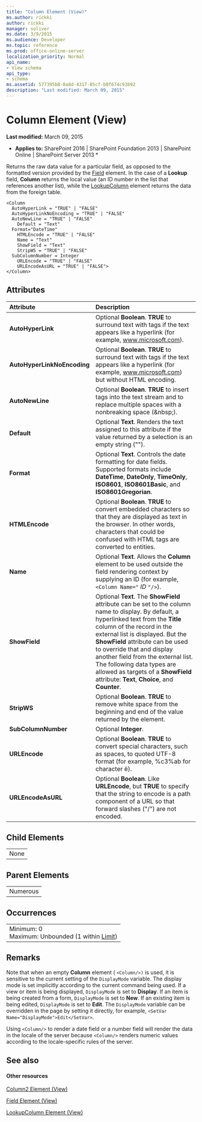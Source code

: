 ```yaml
---
title: "Column Element (View)"
ms.author: rickki
author: rickki
manager: soliver
ms.date: 3/9/2015
ms.audience: Developer
ms.topic: reference
ms.prod: office-online-server
localization_priority: Normal
api_name:
- View schema
api_type:
- schema
ms.assetid: 577395b8-0a8d-4317-85cf-b0f674c93b92
description: "Last modified: March 09, 2015"
---
```


# Column Element (View)

 **Last modified:** March 09, 2015 
  
 * **Applies to:** SharePoint 2016 | SharePoint Foundation 2013 | SharePoint Online | SharePoint Server 2013 * 
  
Returns the raw data value for a particular field, as opposed to the formatted version provided by the [Field](field-element-view.md) element. In the case of a **Lookup** field, **Column** returns the local value (an ID number in the list that references another list), while the [LookupColumn](lookupcolumn-element-view.md) element returns the data from the foreign table. 
  
```
<Column
  AutoHyperLink = "TRUE" | "FALSE"
  AutoHyperLinkNoEncoding = "TRUE" | "FALSE"
  AutoNewLine = "TRUE" | "FALSE"
    Default = "Text"
  Format="DateTime"
    HTMLEncode = "TRUE" | "FALSE"
    Name = "Text"
    ShowField = "Text" 
    StripWS = "TRUE" | "FALSE"
  SubColumnNumber = Integer
    URLEncode = "TRUE" | "FALSE"
    URLEncodeAsURL = "TRUE" | "FALSE">
</Column>
```

## Attributes

|**Attribute**|**Description**|
|:-----|:-----|
|**AutoHyperLink** <br/> |Optional **Boolean**. **TRUE** to surround text with <A> tags if the text appears like a hyperlink (for example, www.microsoft.com).  <br/> |
|**AutoHyperLinkNoEncoding** <br/> |Optional **Boolean**. **TRUE** to surround text with <A> tags if the text appears like a hyperlink (for example, www.microsoft.com) but without HTML encoding.  <br/> |
|**AutoNewLine** <br/> |Optional **Boolean**. **TRUE** to insert <BR> tags into the text stream and to replace multiple spaces with a nonbreaking space (&amp;nbsp;).  <br/> |
|**Default** <br/> |Optional **Text**. Renders the text assigned to this attribute if the value returned by a selection is an empty string ("").  <br/> |
|**Format** <br/> |Optional **Text**. Controls the date formatting for date fields. Supported formats include **DateTime**, **DateOnly**, **TimeOnly**, **ISO8601**, **ISO8601Basic**, and **ISO8601Gregorian**.  <br/> |
|**HTMLEncode** <br/> |Optional **Boolean**. **TRUE** to convert embedded characters so that they are displayed as text in the browser. In other words, characters that could be confused with HTML tags are converted to entities.  <br/> |
|**Name** <br/> |Optional **Text**. Allows the **Column** element to be used outside the field rendering context by supplying an ID (for example,  `<Column Name="` _ID_ `"/>`).  <br/> |
|**ShowField** <br/> |Optional **Text**. The **ShowField** attribute can be set to the column name to display. By default, a hyperlinked text from the **Title** column of the record in the external list is displayed. But the **ShowField** attribute can be used to override that and display another field from the external list.  <br/> The following data types are allowed as targets of a **ShowField** attribute: **Text**, **Choice**, and **Counter**.  <br/> |
|**StripWS** <br/> |Optional **Boolean**. **TRUE** to remove white space from the beginning and end of the value returned by the element.  <br/> |
|**SubColumnNumber** <br/> |Optional **Integer**.  <br/> |
|**URLEncode** <br/> |Optional **Boolean**. **TRUE** to convert special characters, such as spaces, to quoted UTF-8 format (for example, %c3%ab for character ë).  <br/> |
|**URLEncodeAsURL** <br/> |Optional **Boolean**. Like **URLEncode**, but **TRUE** to specify that the string to encode is a path component of a URL so that forward slashes ("/") are not encoded.  <br/> |
   
## Child Elements

||
|:-----|
|None |
   
## Parent Elements

||
|:-----|
|Numerous |
   
## Occurrences

||
|:-----|
|Minimum: 0  <br/> Maximum: Unbounded (1 within [Limit](limit-element-view.md))  <br/> |
   
## Remarks

Note that when an empty **Column** element (  `<Column/>)` is used, it is sensitive to the current setting of the  `DisplayMode` variable. The display mode is set implicitly according to the current command being used. If a view or item is being displayed,  `DisplayMode` is set to **Display**. If an item is being created from a form,  `DisplayMode` is set to **New**. If an existing item is being edited,  `DisplayMode` is set to **Edit**. The  `DisplayMode` variable can be overridden in the page by setting it directly, for example,  `<SetVar Name="DisplayMode">Edit</SetVar>`.
  
Using  `<Column/>` to render a date field or a number field will render the data in the locale of the server because  `<Column/>` renders numeric values according to the locale-specific rules of the server. 
  
## See also

#### Other resources

[Column2 Element (View)](column2-element-view.md)
  
[Field Element (View)](field-element-view.md)
  
[LookupColumn Element (View)](lookupcolumn-element-view.md)


